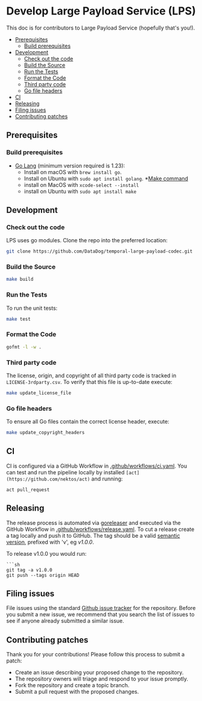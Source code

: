 # Develop Large Payload Service (LPS)

This doc is for contributors to Large Payload Service (hopefully that's you!).

<!-- toc -->

- [Prerequisites](#prerequisites)
  * [Build prerequisites](#build-prerequisites)
- [Development](#development)
  * [Check out the code](#check-out-the-code)
  * [Build the Source](#build-the-source)
  * [Run the Tests](#run-the-tests)
  * [Format the Code](#format-the-code)
  * [Third party code](#third-party-code)
  * [Go file headers](#go-file-headers)
- [CI](#ci)
- [Releasing](#releasing)
- [Filing issues](#filing-issues)
- [Contributing patches](#contributing-patches)

<!-- tocstop -->

## Prerequisites

### Build prerequisites

* [Go Lang](https://golang.org/) (minimum version required is 1.23):
    - Install on macOS with `brew install go`.
    - Install on Ubuntu with `sudo apt install golang`.
*[Make command](https://www.gnu.org/software/make/)
    - install on MacOS with `xcode-select --install`
    - install on Ubuntu with `sudo apt install make`

## Development

### Check out the code

LPS uses go modules.
Clone the repo into the preferred location:

```bash
git clone https://github.com/DataDog/temporal-large-payload-codec.git
```

### Build the Source

```sh
make build
```

### Run the Tests

To run the unit tests:

```sh
make test
```

### Format the Code

```sh
gofmt -l -w .
```

### Third party code

The license, origin, and copyright of all third party code is tracked in `LICENSE-3rdparty.csv`.
To verify that this file is up-to-date execute:

```sh
make update_license_file
```

### Go file headers

To ensure all Go files contain the correct license header, execute:

```sh
make update_copyright_headers
```

## CI

CI is configured via a GitHub Workflow in [.github/workflows/ci.yaml](.github/workflows/ci.yaml).
You can test and run the pipeline locally by installed `[act](https://github.com/nektos/act)` and running:

```shell
act pull_request
```

## Releasing

The release process is automated via [goreleaser](https://goreleaser.com/) and executed via the GitHub Workflow in [.github/workflows/release.yaml](.github/workflows/release.yaml).
To cut a release create a tag locally and push it to GitHub.
The tag should be a valid [semantic version](https://semver.org/), prefixed with 'v', eg _v1.0.0_.

To release v1.0.0 you would run:

```shell
```sh
git tag -a v1.0.0
git push --tags origin HEAD
```

## Filing issues

File issues using the standard [Github issue tracker](https://github.com/DataDog/temporal-large-payload-codec/issues) for the repository.
Before you submit a new issue, we recommend that you search the list of issues to see if anyone already submitted a similar issue.

## Contributing patches

Thank you for your contributions! Please follow this process to submit a patch:

- Create an issue describing your proposed change to the repository.
- The repository owners will triage and respond to your issue promptly.
- Fork the repository and create a topic branch.
- Submit a pull request with the proposed changes.
